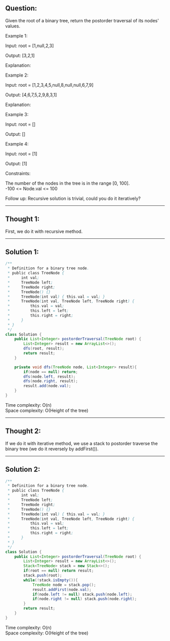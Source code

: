 ## Question:  
Given the root of a binary tree, return the postorder traversal of its nodes' values.

Example 1:

Input: root = [1,null,2,3]

Output: [3,2,1]

Explanation:

Example 2:

Input: root = [1,2,3,4,5,null,8,null,null,6,7,9]

Output: [4,6,7,5,2,9,8,3,1]

Explanation:

Example 3:

Input: root = []

Output: []

Example 4:

Input: root = [1]

Output: [1]

Constraints:

The number of the nodes in the tree is in the range [0, 100].  
-100 <= Node.val <= 100

Follow up: Recursive solution is trivial, could you do it iteratively?

---
## Thought 1:
First, we do it with recursive method.

---
## Solution 1:
```Java
/**
 * Definition for a binary tree node.
 * public class TreeNode {
 *     int val;
 *     TreeNode left;
 *     TreeNode right;
 *     TreeNode() {}
 *     TreeNode(int val) { this.val = val; }
 *     TreeNode(int val, TreeNode left, TreeNode right) {
 *         this.val = val;
 *         this.left = left;
 *         this.right = right;
 *     }
 * }
 */
class Solution {
    public List<Integer> postorderTraversal(TreeNode root) {
        List<Integer> result = new ArrayList<>();
        dfs(root, result);
        return result;
    }

    private void dfs(TreeNode node, List<Integer> result){
        if(node == null) return;
        dfs(node.left, result);
        dfs(node.right, result);
        result.add(node.val);
    }
}
```
Time complexity: O(n)  
Space complexity: O(Height of the tree)

---
## Thought 2:
If we do it with iterative method, we use a stack to postorder traverse the binary tree (we do it reversely by addFirst()).

---
## Solution 2:
```Java
/**
 * Definition for a binary tree node.
 * public class TreeNode {
 *     int val;
 *     TreeNode left;
 *     TreeNode right;
 *     TreeNode() {}
 *     TreeNode(int val) { this.val = val; }
 *     TreeNode(int val, TreeNode left, TreeNode right) {
 *         this.val = val;
 *         this.left = left;
 *         this.right = right;
 *     }
 * }
 */
class Solution {
    public List<Integer> postorderTraversal(TreeNode root) {
        List<Integer> result = new ArrayList<>();
        Stack<TreeNode> stack = new Stack<>();
        if(root == null) return result;
        stack.push(root);
        while(!stack.isEmpty()){
            TreeNode node = stack.pop();
            result.addFirst(node.val);
            if(node.left != null) stack.push(node.left);
            if(node.right != null) stack.push(node.right);
        }
        return result;
    }
}
```  
Time complexity: O(n)  
Space complexity: O(Height of the tree)
